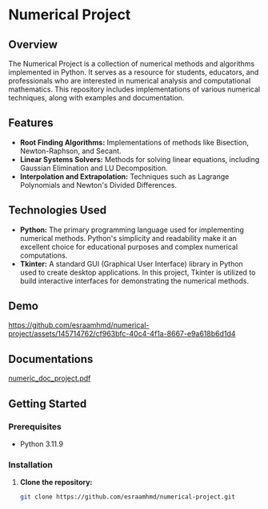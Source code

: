 # Numerical Project

## Overview

The Numerical Project is a collection of numerical methods and algorithms implemented in Python. It serves as a resource for students, educators, and professionals who are interested in numerical analysis and computational mathematics. This repository includes implementations of various numerical techniques, along with examples and documentation.

## Features

- **Root Finding Algorithms:** Implementations of methods like Bisection, Newton-Raphson, and Secant.
- **Linear Systems Solvers:** Methods for solving linear equations, including Gaussian Elimination and LU Decomposition.
- **Interpolation and Extrapolation:** Techniques such as Lagrange Polynomials and Newton's Divided Differences.

## Technologies Used

- **Python:** The primary programming language used for implementing numerical methods. Python's simplicity and readability make it an excellent choice for educational purposes and complex numerical computations.
- **Tkinter:** A standard GUI (Graphical User Interface) library in Python used to create desktop applications. In this project, Tkinter is utilized to build interactive interfaces for demonstrating the numerical methods.

## Demo
https://github.com/esraamhmd/numerical-project/assets/145714762/cf963bfc-40c4-4f1a-8667-e9a618b6d1d4
## Documentations
[numeric_doc_project.pdf](https://github.com/esraamhmd/numerical-project/files/15363580/numeric_doc_project.pdf)
## Getting Started

### Prerequisites

- Python 3.11.9

### Installation

1. **Clone the repository:**
   ```bash
   git clone https://github.com/esraamhmd/numerical-project.git
